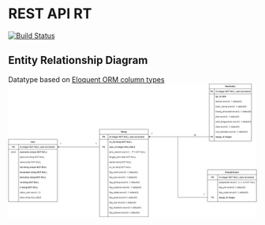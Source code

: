 # REST API RT
[![Build Status](https://img.shields.io/badge/Platform-Lumen%206-orange?style=?style=flat-square&logo=Lumen)](https://lumen.laravel.com/)

## Entity Relationship Diagram
Datatype based on [Eloquent ORM column types ](https://laravel.com/docs/6.x/migrations#creating-columns)
![ERD Picture](https://github.com/verindrarizya/rest-api-rt/blob/master/Covid-RT-ERD.png?raw=true)
